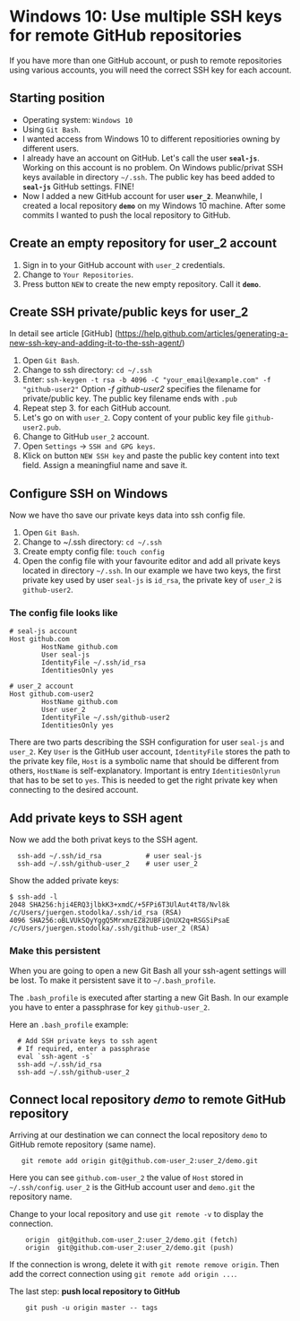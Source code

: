 # Windows 10: Use multiple SSH keys for remote GitHub repositories

If you have more than one GitHub account, or push to remote repositories using various
accounts, you will need the correct SSH key for each account.

## Starting position

- Operating system: `Windows 10`
- Using `Git Bash`.
- I wanted access from Windows 10 to different repositiories owning by different users.
- I already have an account on GitHub. Let's call the user **`seal-js`**. Working on this account is no problem. On Windows public/privat SSH keys available in directory `~/.ssh`. The public key has beed added to **`seal-js`** GitHub settings. FINE!
- Now I added a new GitHub account for user **`user_2`**. Meanwhile, I created a local repository **`demo`** on my Windows 10 machine. After some commits I wanted to push the local repository to GitHub.

## Create an empty repository for user_2 account

1. Sign in to your GitHub account with `user_2` credentials.
2. Change to `Your Repositories`.
3. Press button `NEW` to create the new empty repository. Call it **`demo`**.

## Create SSH private/public keys for user_2

In detail see article [GitHub] (https://help.github.com/articles/generating-a-new-ssh-key-and-adding-it-to-the-ssh-agent/)

1. Open `Git Bash`.
2. Change to ssh directory: `cd ~/.ssh`
3. Enter: `ssh-keygen -t rsa -b 4096 -C "your_email@example.com" -f "github-user2"`
   Option *-f github-user2* specifies the filename for private/public key. The public key filename ends with `.pub`
4. Repeat step 3. for each GitHub account.
5. Let's go on with `user_2`. Copy content of your public key file `github-user2.pub`.
6. Change to GitHub `user_2` account.
7. Open `Settings` -> `SSH and GPG keys`.
8. Klick on button `NEW SSH key` and paste the public key content into text field. Assign a meaningfiul name and save it.

## Configure SSH on Windows

Now we have tho save our private keys data into ssh config file.

1. Open `Git Bash`.
2. Change to ~/.ssh directory: `cd ~/.ssh`
3. Create empty config file: `touch config`
4. Open the config file with your favourite editor and add all private keys located in directory `~/.ssh`. In our example we have two keys, the first private key used by user `seal-js` is `id_rsa`, the private key of `user_2` is `github-user2`.

### The config file looks like
```
# seal-js account
Host github.com
        HostName github.com
        User seal-js
        IdentityFile ~/.ssh/id_rsa
        IdentitiesOnly yes

# user_2 account
Host github.com-user2
        HostName github.com
        User user_2
        IdentityFile ~/.ssh/github-user2
        IdentitiesOnly yes
```

There are two parts describing the SSH configuration for user `seal-js` and `user_2`. Key `User` is the GitHub user account, `IdentityFile` stores the path to the private key file, `Host` is a symbolic name that should be different from others, `HostName` is self-explanatory. Important is entry `IdentitiesOnlyrun` that has to be set to `yes`. This is needed to get the right private key when connecting to the desired account.


## Add private keys to SSH agent

Now we add the both privat keys to the SSH agent.
```
  ssh-add ~/.ssh/id_rsa           # user seal-js
  ssh-add ~/.ssh/github-user_2    # user user_2
```

Show the added private keys: 
```
$ ssh-add -l
2048 SHA256:hji4ERQ3jlbkK3+xmdC/+5FPi6T3UlAut4tT8/Nvl8k /c/Users/juergen.stodolka/.ssh/id_rsa (RSA)
4096 SHA256:oBLVUkSQyYggQ5MrxmzEZ82UBFiQnUX2q+RSGSiPsaE /c/Users/juergen.stodolka/.ssh/github-user_2 (RSA)
```
### Make this persistent

When you are going to open a new Git Bash all your ssh-agent settings will be lost. To make it persistent save it to `~/.bash_profile`.

The `.bash_profile` is executed after starting a new Git Bash. In our example you have to enter a passphrase for key `github-user_2`.

Here an `.bash_profile` example:

```
  # Add SSH private keys to ssh agent
  # If required, enter a passphrase
  eval `ssh-agent -s`
  ssh-add ~/.ssh/id_rsa
  ssh-add ~/.ssh/github-user_2
```

## Connect local repository *demo* to remote GitHub repository

Arriving at our destination we can connect the local repository `demo` to GitHub remote repository (same name).

```
   git remote add origin git@github.com-user_2:user_2/demo.git
```

Here you can see `github.com-user_2` the value of `Host` stored in `~/.ssh/config`. `user_2` is the GitHub account user and `demo.git` the repository name.

Change to your local repository and use `git remote -v` to display the connection.
```
    origin  git@github.com-user_2:user_2/demo.git (fetch)
    origin  git@github.com-user_2:user_2/demo.git (push)
```

If the connection is wrong, delete it with `git remote remove origin`. Then add the correct connection using `git remote add origin ...`.

The last step: **push local repository to GitHub**
```
    git push -u origin master -- tags
```